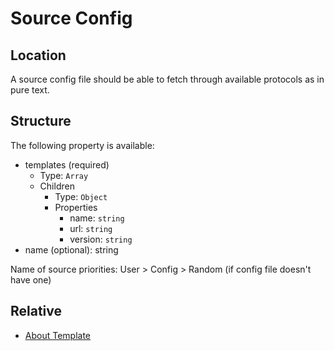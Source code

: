 # Source Config

## Location

A source config file should be able to fetch through available protocols as in pure text.

## Structure

The following property is available:

- templates (required)
  - Type: `Array`
  - Children
    - Type: `Object`
    - Properties
      - name: `string`
      - url: `string`
      - version: `string`
- name (optional): string

Name of source priorities: User > Config > Random (if config file doesn't have one)

## Relative

- [About Template](https://github.com/barksh/Bark/blob/master/docs/template.md)
